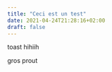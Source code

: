 ```yaml
---
title: "Ceci est un test"
date: 2021-04-24T21:28:16+02:00
draft: false
---
```


toast hihiih

gros prout